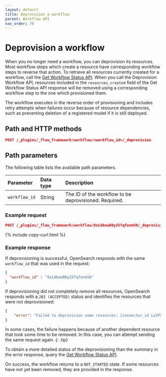 ```yaml
---
layout: default
title: Deprovision a workflow
parent: Workflow API
nav_order: 70
---
```


# Deprovision a workflow

When you no longer need a workflow, you can deprovision its resources. Most workflow steps which create a resource have corresponding workflow steps to reverse that action. To retrieve all resources currently created for a workflow, call the [Get Workflow Status API]({{site.url}}{{site.baseurl}}/automating-workflows/api/get-workflow-status/). When you call the Deprovision Workflow API, resources included in the `resources_created` field of the Get Workflow Status API response will be removed using a corresponding workflow step to the one which provisioned them.

The workflow executes in the reverse order of provisioning and includes retry attempts when failures occur because of resource dependencies, such as preventing deletion of a registered model if it is still deployed.

## Path and HTTP methods

```json
POST /_plugins/_flow_framework/workflow/<workflow_id>/_deprovision
``` 

## Path parameters

The following table lists the available path parameters. 

| Parameter | Data type | Description |
| :--- | :--- | :--- |
| `workflow_id` | String | The ID of the workflow to be deprovisioned. Required. |

### Example request

```json
POST /_plugins/_flow_framework/workflow/8xL8bowB8y25Tqfenm50/_deprovision
``` 
{% include copy-curl.html %}

### Example response

If deprovisioning is successful, OpenSearch responds with the same `workflow_id` that was used in the request: 

```json
{
  "workflow_id" : "8xL8bowB8y25Tqfenm50"
}
```

If deprovisioning did not completely remove all resources, OpenSearch responds with a `202 (ACCEPTED)` status and identifies the resources that were not deprovisioned:

```json
{
    "error": "Failed to deprovision some resources: [connector_id Lw7PX4wBfVtHp98y06wV]."
}
```

In some cases, the failure happens because of another dependent resource that took some time to be removed. In this case, you can attempt sending the same request again.
{: .tip}

To obtain a more detailed status of the deprovisioning than the summary in the error response, query the [Get Workflow Status API]({{site.url}}{{site.baseurl}}/automating-workflows/api/get-workflow-status/). 

On success, the workflow returns to a `NOT_STARTED` state. If some resources have not yet been removed, they are provided in the response.